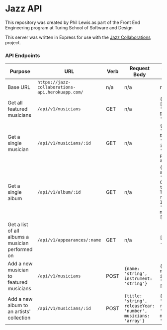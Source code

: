 # Jazz API

This repository was created by Phil Lewis as part of the Front End Engineering program at Turing School of Software and Design

This server was written in Express for use with the [Jazz Collaborations](https://github.com/philalewis/jazz-collaborations) project.

### API Endpoints
| Purpose | URL | Verb | Request Body | Successful Response |
| --- | --- | --- | --- | --- |
| Base URL | `https://jazz-collaborations-api.herokuapp.com/` | n/a | n/a | n/a |
| Get all featured musicians | `/api/v1/musicians` | GET | n/a | `{names: [{name: 'Miles Davis', id: '1'}, ...]}` |
| Get a single musician | `/api/v1/musicians/:id` | GET | n/a | `{name: 'Miles Davis, id: '1', instrument: 'Trumpet', photo: '', albums: []}` |
| Get a single album | `/api/v1/album/:id` | GET | n/a | `{id: 201, albumArtist: 'John Coltrane', title: 'Blue Train', releaseYear: 1958, cover: '', musicians: []}`
| Get a list of all albums a musician performed on | `/api/v1/appearances/:name` | GET | n/a | `[{id: 201, ...}, ...]`
| Add a new musician to featured musicians | `/api/v1/musicians` | POST | `{name: 'string', instrument: 'string'}` | `{ id: '', name: '', instrument: '', albums: []}`
| Add a new album to an artists' collection | `/api/v1/musicians/:id` | POST | `{title: 'string', releaseYear: 'number', musicians: 'array'}` | `{title: 'string', releaseYear: 'number', musicians: 'array'}` |
